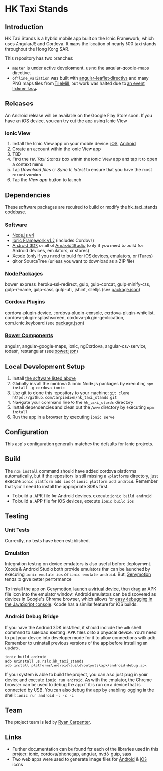 # HK Taxi Stands

## Introduction
HK Taxi Stands is a hybrid mobile app built on the Ionic Framework, which uses AngularJS and Cordova.  It maps the location of nearly 500 taxi stands throughout the Hong Kong SAR.

This repository has two branches:

* `master` is under active development, using the [angular-google-maps](http://angular-ui.github.io/angular-google-maps/#!/) directive.
* `offline_variation` was built with [angular-leaflet-directive](http://tombatossals.github.io/angular-leaflet-directive/#!/) and many PNG maps tiles from [TileMill](https://www.mapbox.com/tilemill/), but work was halted due to [an event listener bug](https://github.com/tombatossals/angular-leaflet-directive/issues/1124).

## Releases
An Android release will be available on the Google Play Store soon.  If you have an iOS device, you can try out the app using Ionic View.

### Ionic View
1. Install the Ionic View app on your mobile device: [iOS](https://itunes.apple.com/us/app/ionic-view/id849930087?mt=8), [Android](https://play.google.com/store/apps/details?id=com.ionic.viewapp)
2. Create an account within the Ionic View app
3. TBD
4. Find the *HK Taxi Stands* box within the Ionic View app and tap it to open a context menu
5. Tap *Download files* or *Sync to latest* to ensure that you have the most recent version
4. Tap the *View app* button to launch

## Dependencies
These software packages are required to build or modify the hk_taxi_stands codebase.

### Software
* [Node.js v4](https://nodejs.org/download/)
* [Ionic Framework v1.2](http://ionicframework.com/docs/guide/installation.html) (includes Cordova)
* [Android SDK](http://developer.android.com/sdk/installing/index.html?pkg=tools) or all of [Android Studio](http://developer.android.com/sdk/installing/index.html?pkg=studio) (only if you need to build for Android devices, emulators, or stores)
* [Xcode](https://developer.apple.com/xcode/ide/) (only if you need to build for iOS devices, emulators, or iTunes)
* [git](https://git-scm.com/downloads) or [SourceTree](https://www.sourcetreeapp.com/) (unless you want to [download as a ZIP file](https://bitbucket.org/gbstbsd/opsmanager/downloads))

### [Node Packages](https://www.npmjs.com/)
bower, express, heroku-ssl-redirect, gulp, gulp-concat, gulp-minify-css, gulp-rename, gulp-sass, gulp-util, jshint, shelljs (see [package.json](package.json))

### [Cordova Plugins](https://cordova.apache.org/plugins/)
cordova-plugin-device, cordova-plugin-console, cordova-plugin-whitelist, cordova-plugin-splashscreen, cordova-plugin-geolocation, com.ionic.keyboard (see [package.json](package.json))

### [Bower Components](http://bower.io/search/)
angular, angular-google-maps, ionic, ngCordova, angular-csv-service, lodash, restangular (see [bower.json](bower.json))

## Local Development Setup
1. Install [the software listed above](#software)
2. Globally install the cordova & ionic Node.js packages by executing `npm install -g cordova ionic`
3. Use git to clone this repository to your machine: `git clone https://github.com/carpiediem/hk_taxi_stands.git`
4. Navigate your command line to the `hk_taxi_stands` directory
5. Install dependencies and clean out the `/www` directory by executing `npm install`
6. Run the app in a browser by executing `ionic serve`

## Configuration
This app's configuration generally matches the defaults for Ionic projects.

## Build
The `npm install` command should have added cordova platforms automatically, but if the repository is still missing a `/platforms` directory, just execute `ionic platform add ios` or `ionic platform add android`.  Remember that you'll need to install the appropriate SDKs first.

* To build a .APK file for Android devices, execute `ionic build android`
* To build a .APP file for iOS devices, execute `ionic build ios`

## Testing

### Unit Tests
Currently, no tests have been established.

### Emulation
Integration testing on device emulators is also useful before deployment.  Xcode & Android Studio both provide emulators that can be launched by executing `ionic emulate ios` or `ionic emulate android`.  But,  [Genymotion](https://www.genymotion.com/) tends to give better performance.

To install the app on Genymotion, [launch a virtual device](http://www.thedevline.com/2014/04/how-to-set-up-genymotion-fast-easy.html), then drag an APK file icon into the emulator window.
Android emulators can be discovered as devices in Google's Chrome browser, which allows for [easy debugging in the JavaScript console](http://gonzalo123.com/2014/08/04/debugging-android-cordovaphonegap-apps-with-chrome/).  Xcode has a similar feature for iOS builds.

### Android Debug Bridge
If you have the Android SDK installed, it should include the `adb` shell command to sideload existing .APK files onto a physical device.  You'll need to put your device into developer mode for it to allow connections with adb.  Remember to uninstall previous versions of the app before installing an update.

```shell
ionic build android
adb uninstall us.rslc.hk_taxi_stands
adb install platforms\android\build\outputs\apk\android-debug.apk
```

If your system is able to build the project, you can also just plug in your device and execute `ionic run android`.  As with the emulator, the Chrome browser can be used to debug the app if it is run on a device that is connected by USB.  You can also debug the app by enabling logging in the shell: `ionic run android -l -c -s`.

## Team
The project team is led by [Ryan Carpenter](carpiediem@gmail.com).

## Links
* Further documentation can be found for each of the libraries used in this project: [ionic](http://ionicframework.com/docs/components/), [cordova/phonegap](http://cordova.apache.org/docs/en/latest/guide/overview/), [angular](https://docs.angularjs.org/guide), [nvd3](http://krispo.github.io/angular-nvd3/), [gulp](https://www.codefellows.org/blog/quick-intro-to-gulp-js), [sass](http://sass-lang.com/guide)
* Two web apps were used to generate image files for [Android](http://romannurik.github.io/AndroidAssetStudio/index.html) & [iOS](http://makeappicon.com/) icons
